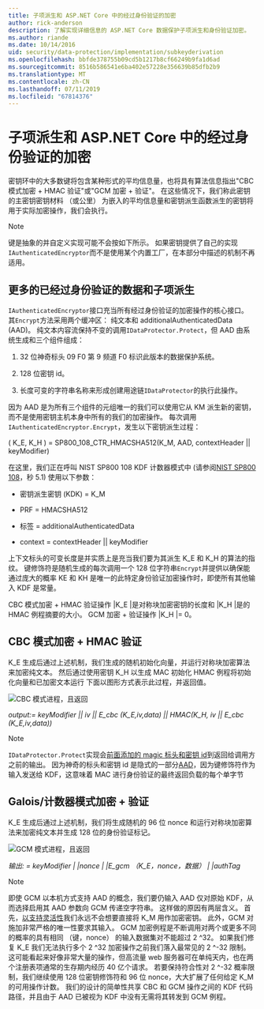 ```yaml
---
title: 子项派生和 ASP.NET Core 中的经过身份验证的加密
author: rick-anderson
description: 了解实现详细信息的 ASP.NET Core 数据保护子项派生和身份验证加密。
ms.author: riande
ms.date: 10/14/2016
uid: security/data-protection/implementation/subkeyderivation
ms.openlocfilehash: bbfde378755b09cd5b1217b8cf66249b9fa1d6ad
ms.sourcegitcommit: 8516b586541e6ba402e57228e356639b85dfb2b9
ms.translationtype: MT
ms.contentlocale: zh-CN
ms.lasthandoff: 07/11/2019
ms.locfileid: "67814376"
---
```

# <a name="subkey-derivation-and-authenticated-encryption-in-aspnet-core"></a>子项派生和 ASP.NET Core 中的经过身份验证的加密

<a name="data-protection-implementation-subkey-derivation"></a>

密钥环中的大多数键将包含某种形式的平均信息量，也将具有算法信息指出"CBC 模式加密 + HMAC 验证"或"GCM 加密 + 验证"。 在这些情况下，我们称此密钥的主密钥密钥材料 （或公里） 为嵌入的平均信息量和密钥派生函数派生的密钥将用于实际加密操作，我们会执行。

> [!NOTE]
> 键是抽象的并自定义实现可能不会按如下所示。 如果密钥提供了自己的实现`IAuthenticatedEncryptor`而不是使用某个内置工厂，在本部分中描述的机制不再适用。

<a name="data-protection-implementation-subkey-derivation-aad"></a>

## <a name="additional-authenticated-data-and-subkey-derivation"></a>更多的已经过身份验证的数据和子项派生

`IAuthenticatedEncryptor`接口充当所有经过身份验证的加密操作的核心接口。 其`Encrypt`方法采用两个缓冲区： 纯文本和 additionalAuthenticatedData (AAD)。 纯文本内容流保持不变的调用`IDataProtector.Protect`，但 AAD 由系统生成和三个组件组成：

1. 32 位神奇标头 09 F0 第 9 频道 F0 标识此版本的数据保护系统。

2. 128 位密钥 id。

3. 长度可变的字符串名称来形成创建用途链`IDataProtector`的执行此操作。

因为 AAD 是为所有三个组件的元组唯一的我们可以使用它从 KM 派生新的密钥，而不是使用密钥主机本身中所有的我们的加密操作。 每次调用`IAuthenticatedEncryptor.Encrypt`，发生以下密钥派生过程：

( K_E, K_H ) = SP800_108_CTR_HMACSHA512(K_M, AAD, contextHeader || keyModifier)

在这里，我们正在呼叫 NIST SP800 108 KDF 计数器模式中 (请参阅[NIST SP800 108](https://nvlpubs.nist.gov/nistpubs/Legacy/SP/nistspecialpublication800-108.pdf)，秒 5.1) 使用以下参数：

* 密钥派生密钥 (KDK) = K_M

* PRF = HMACSHA512

* 标签 = additionalAuthenticatedData

* context = contextHeader || keyModifier

上下文标头的可变长度是并实质上是充当我们要为其派生 K_E 和 K_H 的算法的指纹。 键修饰符是随机生成的每次调用一个 128 位字符串`Encrypt`并提供以确保能通过庞大的概率 KE 和 KH 是唯一的此特定身份验证加密操作时，即使所有其他输入 KDF 是常量。

CBC 模式加密 + HMAC 验证操作 |K_E |是对称块加密密钥的长度和 |K_H |是的 HMAC 例程摘要的大小。 GCM 加密 + 验证操作 |K_H |= 0。

## <a name="cbc-mode-encryption--hmac-validation"></a>CBC 模式加密 + HMAC 验证

K_E 生成后通过上述机制，我们生成的随机初始化向量，并运行对称块加密算法来加密纯文本。 然后通过使用密钥 K_H 以生成 MAC 初始化 HMAC 例程将初始化向量和已加密文本运行 下面以图形方式表示此过程，并返回值。

![CBC 模式进程，且返回](subkeyderivation/_static/cbcprocess.png)

*output:= keyModifier || iv || E_cbc (K_E,iv,data) || HMAC(K_H, iv || E_cbc (K_E,iv,data))*

> [!NOTE]
> `IDataProtector.Protect`实现会[前面添加的 magic 标头和密钥 id](xref:security/data-protection/implementation/authenticated-encryption-details)到返回给调用方之前的输出。 因为神奇的标头和密钥 id 是隐式的一部分[AAD](xref:security/data-protection/implementation/subkeyderivation#data-protection-implementation-subkey-derivation-aad)，因为键修饰符作为输入发送给 KDF，这意味着 MAC 进行身份验证的最终返回负载的每个单字节

## <a name="galoiscounter-mode-encryption--validation"></a>Galois/计数器模式加密 + 验证

K_E 生成后通过上述机制，我们将生成随机的 96 位 nonce 和运行对称块加密算法来加密纯文本并生成 128 位的身份验证标记。

![GCM 模式进程，且返回](subkeyderivation/_static/galoisprocess.png)

*输出: = keyModifier | |nonce | |E_gcm （K_E，nonce，数据） | |authTag*

> [!NOTE]
> 即使 GCM 以本机方式支持 AAD 的概念，我们要仍输入 AAD 仅对原始 KDF，从而选择启用其 AAD 参数向 GCM 传递空字符串。 这样做的原因有两层含义。 首先，[以支持灵活性](xref:security/data-protection/implementation/context-headers#data-protection-implementation-context-headers)我们永远不会想要直接将 K_M 用作加密密钥。 此外，GCM 对施加非常严格的唯一性要求其输入。 GCM 加密例程是不断调用对两个或更多不同的概率的具有相同 （键，nonce） 的输入数据集对不能超过 2 ^32。 如果我们修复 K_E 我们无法执行多个 2 ^32 加密操作之前我们落入最常见的 2 ^-32 限制。 这可能看起来好像非常大量的操作，但高流量 web 服务器可在单纯天内，也在两个注册表项通常的生存期内经历 40 亿个请求。 若要保持符合性对 2 ^-32 概率限制，我们继续使用 128 位密钥修饰符和 96 位 nonce，大大扩展了任何给定 K_M 的可用操作计数。 我们的设计的简单性共享 CBC 和 GCM 操作之间的 KDF 代码路径，并且由于 AAD 已被视为 KDF 中没有无需将其转发到 GCM 例程。
